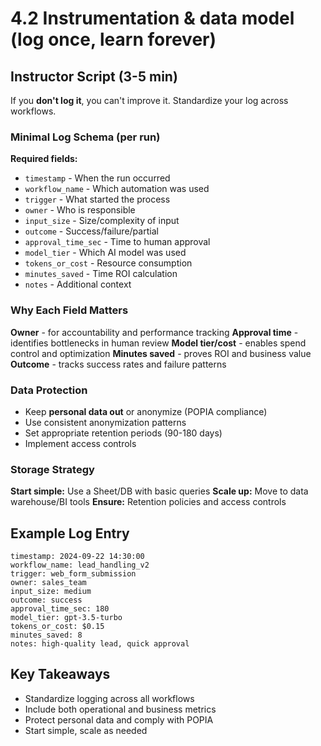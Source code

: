 # 4.2 Instrumentation & data model (log once, learn forever)

## Instructor Script (3-5 min)

If you **don't log it**, you can't improve it. Standardize your log across workflows.

### Minimal Log Schema (per run)

**Required fields:**

- `timestamp` - When the run occurred
- `workflow_name` - Which automation was used
- `trigger` - What started the process
- `owner` - Who is responsible
- `input_size` - Size/complexity of input
- `outcome` - Success/failure/partial
- `approval_time_sec` - Time to human approval
- `model_tier` - Which AI model was used
- `tokens_or_cost` - Resource consumption
- `minutes_saved` - Time ROI calculation
- `notes` - Additional context

### Why Each Field Matters

**Owner** - for accountability and performance tracking
**Approval time** - identifies bottlenecks in human review
**Model tier/cost** - enables spend control and optimization
**Minutes saved** - proves ROI and business value
**Outcome** - tracks success rates and failure patterns

### Data Protection

- Keep **personal data out** or anonymize (POPIA compliance)
- Use consistent anonymization patterns
- Set appropriate retention periods (90-180 days)
- Implement access controls

### Storage Strategy

**Start simple:** Use a Sheet/DB with basic queries
**Scale up:** Move to data warehouse/BI tools
**Ensure:** Retention policies and access controls

## Example Log Entry

```
timestamp: 2024-09-22 14:30:00
workflow_name: lead_handling_v2
trigger: web_form_submission
owner: sales_team
input_size: medium
outcome: success
approval_time_sec: 180
model_tier: gpt-3.5-turbo
tokens_or_cost: $0.15
minutes_saved: 8
notes: high-quality lead, quick approval
```

## Key Takeaways

- Standardize logging across all workflows
- Include both operational and business metrics
- Protect personal data and comply with POPIA
- Start simple, scale as needed
